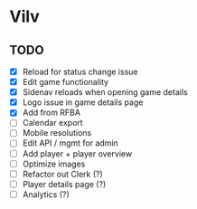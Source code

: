 # Vilv

## TODO
- [x] Reload for status change issue
- [x] Edit game functionality
- [x] Sidenav reloads when opening game details
- [x] Logo issue in game details page
- [x] Add from RFBA
- [ ] Calendar export
- [ ] Mobile resolutions
- [ ] Edit API / mgmt for admin
- [ ] Add player + player overview
- [ ] Optimize images
- [ ] Refactor out Clerk (?)
- [ ] Player details page (?)
- [ ] Analytics (?)